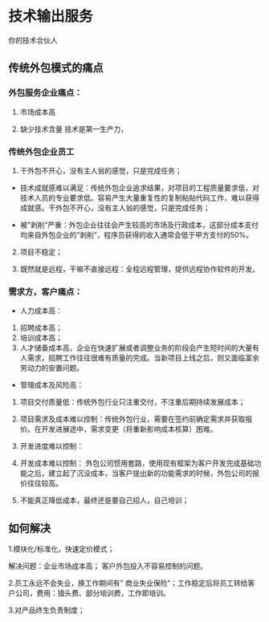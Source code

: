 
# 技术输出服务

你的技术合伙人

## 传统外包模式的痛点

### 外包服务企业痛点：

1. 市场成本高

2. 缺少技术含量
技术是第一生产力，


### 传统外包企业员工

1. 干外包不开心，没有主人翁的感觉，只是完成任务；
* 技术成就感难以满足：传统外包企业追求结果，对项目的工程质量要求低，对技术人员的专业要求低。容易产生大量重复性的复制粘贴代码工作，难以获得成就感。干外包不开心，没有主人翁的感觉，只是完成任务；

* 被”剥削“严重：外包企业往往会产生较高的市场及行政成本，这部分成本支付均来自外包企业的”剥削“，程序员获得的收入通常会低于甲方支付的50%。

2. 项目不稳定；

3. 既然就是远程，干嘛不直接远程：全程远程管理，提供远程协作软件的开发。

### 需求方，客户痛点：

* 人力成本高：

1. 招聘成本高；
2. 培训成本高；
3. 人才储备成本高，企业在快速扩展或者调整业务的阶段会产生短时间的大量有人需求，招聘工作往往很难有质量的完成。当新项目上线之后，则又面临富余劳动力的安置问题。

* 管理成本及风险高：

1. 项目交付质量低：传统外包行业只注重交付，不注重后期持续发展成本；
2. 项目需求及成本难以控制：传统外包行业，需要在签约前确定需求并获取报价。在开发进展途中，需求变更（将重新影响成本核算）困难。
3. 开发进度难以控制：

4. 开发成本难以控制：
外包公司惯用套路，使用现有框架为客户开发完成基础功能之后，建立起了沉没成本，当客户提出新的功能需求的时候，外包公司的报价往往较高。

5. 不能真正降低成本，最终还是要自己招人，自己培训；


## 如何解决

1.模块化/标准化，快速定价模式；
 
解决问题：企业市场成本高； 客户外包投入不容易控制的问题。

2.员工永远不会失业，换工作期间有” 商业失业保险”；工作稳定后将员工转给客户公司，费用：猎头费、部分培训费，工作即培训。

3.对产品终生负责制度；
